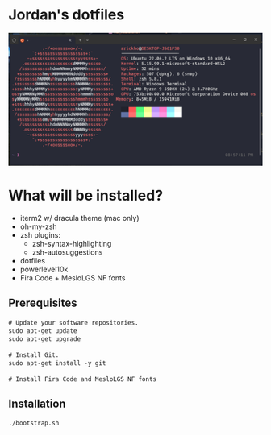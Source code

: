 # Jordan's dotfiles

![terminal](./images/screenshot.png)

# What will be installed?

- iterm2 w/ dracula theme (mac only)
- oh-my-zsh
- zsh plugins:
   - zsh-syntax-highlighting 
   - zsh-autosuggestions
- dotfiles
- powerlevel10k
- Fira Code + MesloLGS NF fonts

## Prerequisites
```
# Update your software repositories.
sudo apt-get update
sudo apt-get upgrade

# Install Git.
sudo apt-get install -y git

# Install Fira Code and MesloLGS NF fonts
```

## Installation

```
./bootstrap.sh
```
